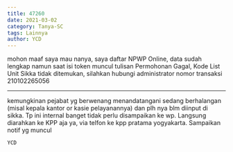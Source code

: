 ```yaml
---
title: 47260
date: 2021-03-02
category: Tanya-SC
tags: Lainnya
author: YCD
---
```


mohon maaf saya mau nanya, saya daftar NPWP Online, data sudah lengkap namun saat isi token muncul tulisan Permohonan Gagal, Kode List Unit Sikka tidak ditemukan, silahkan hubungi administrator nomor transaksi 210102265056

---

kemungkinan pejabat yg berwenang menandatangani sedang berhalangan (misal kepala kantor or kasie pelayanannya) dan plh nya blm diinput di sikka. Tp ini internal banget tidak perlu disampaikan ke wp. Langsung diarahkan ke KPP aja ya, via telfon ke kpp pratama yogyakarta. Sampaikan notif yg muncul

`YCD`
